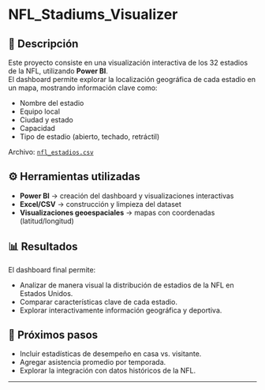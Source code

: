 # NFL_Stadiums_Visualizer

## 📌 Descripción
Este proyecto consiste en una visualización interactiva de los 32 estadios de la NFL, utilizando **Power BI**.  
El dashboard permite explorar la localización geográfica de cada estadio en un mapa, mostrando información clave como:
- Nombre del estadio  
- Equipo local  
- Ciudad y estado  
- Capacidad  
- Tipo de estadio (abierto, techado, retráctil)  



Archivo: [`nfl_estadios.csv`](nfl_estadios.csv)

## ⚙️ Herramientas utilizadas
- **Power BI** → creación del dashboard y visualizaciones interactivas  
- **Excel/CSV** → construcción y limpieza del dataset  
- **Visualizaciones geoespaciales** → mapas con coordenadas (latitud/longitud)  

## 📊 Resultados
El dashboard final permite:
- Analizar de manera visual la distribución de estadios de la NFL en Estados Unidos.  
- Comparar características clave de cada estadio.  
- Explorar interactivamente información geográfica y deportiva.  

## 🚀 Próximos pasos
- Incluir estadísticas de desempeño en casa vs. visitante.  
- Agregar asistencia promedio por temporada.  
- Explorar la integración con datos históricos de la NFL.  

---
